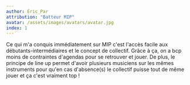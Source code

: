 ```yaml
---
author: Éric_Par
attribution: "Batteur MIP"
avatar: /assets/images/avatars/avatar.jpg
index: 1
---
```

Ce qui m'a conquis immédiatement sur MIP c'est l'accès facile aux débutants-intermédiaires et le concept de collectif. Grâce à ça, on a bcp moins de contraintes d'agendas pour se retrouver et jouer. De plus, le principe de line up permet d'avoir plusieurs musiciens sur les mêmes instruments pour qu'en cas d'absence(s) le collectif puisse tout de même jouer et ça c'est vraiment top ! 
